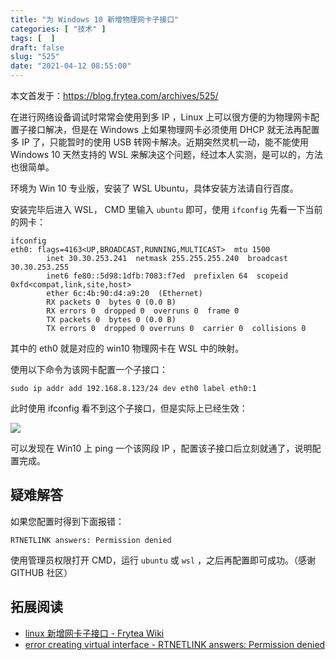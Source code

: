 ```yaml
---
title: "为 Windows 10 新增物理网卡子接口"
categories: [ "技术" ]
tags: [  ]
draft: false
slug: "525"
date: "2021-04-12 08:55:00"
---
```


本文首发于：https://blog.frytea.com/archives/525/

在进行网络设备调试时常常会使用到多 IP ，Linux 上可以很方便的为物理网卡配置子接口解决，但是在 Windows 上如果物理网卡必须使用 DHCP 就无法再配置多 IP 了，只能暂时的使用 USB 转网卡解决。近期突然灵机一动，能不能使用 Windows 10 天然支持的 WSL 来解决这个问题，经过本人实测，是可以的，方法也很简单。

环境为 Win 10 专业版，安装了 WSL Ubuntu，具体安装方法请自行百度。

安装完毕后进入 WSL， CMD 里输入 `ubuntu` 即可，使用 `ifconfig` 先看一下当前的网卡：

```
ifconfig
eth0: flags=4163<UP,BROADCAST,RUNNING,MULTICAST>  mtu 1500
        inet 30.30.253.241  netmask 255.255.255.240  broadcast 30.30.253.255
        inet6 fe80::5d98:1dfb:7083:f7ed  prefixlen 64  scopeid 0xfd<compat,link,site,host>
        ether 6c:4b:90:d4:a9:20  (Ethernet)
        RX packets 0  bytes 0 (0.0 B)
        RX errors 0  dropped 0  overruns 0  frame 0
        TX packets 0  bytes 0 (0.0 B)
        TX errors 0  dropped 0 overruns 0  carrier 0  collisions 0
```

其中的 eth0 就是对应的 win10 物理网卡在 WSL 中的映射。

使用以下命令为该网卡配置一个子接口：

```
sudo ip addr add 192.168.8.123/24 dev eth0 label eth0:1
```

此时使用 ifconfig 看不到这个子接口，但是实际上已经生效：

![](https://imagehost-cdn.frytea.com/images/2021/04/12/_161818798180733041116d261efa3c.png)

可以发现在 Win10 上 ping 一个该网段 IP ，配置该子接口后立刻就通了，说明配置完成。

## 疑难解答

如果您配置时得到下面报错：

```
RTNETLINK answers: Permission denied
```

使用管理员权限打开 CMD，运行 `ubuntu` 或 `wsl` ，之后再配置即可成功。（感谢 GITHUB 社区）

## 拓展阅读

- [linux 新增网卡子接口 - Frytea Wiki](https://wiki.frytea.com/doku.php?id=technology:linux:linux新增网卡子接口)
- [error creating virtual interface - RTNETLINK answers: Permission denied](https://github.com/Microsoft/WSL/issues/2675)
